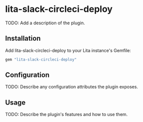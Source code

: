 # lita-slack-circleci-deploy

TODO: Add a description of the plugin.

## Installation

Add lita-slack-circleci-deploy to your Lita instance's Gemfile:

``` ruby
gem "lita-slack-circleci-deploy"
```

## Configuration

TODO: Describe any configuration attributes the plugin exposes.

## Usage

TODO: Describe the plugin's features and how to use them.
